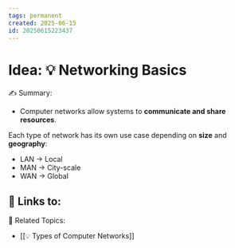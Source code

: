 ```yaml
---
tags: permanent
created: 2025-06-15
id: 20250615223437
---
```


# Idea: 💡 Networking Basics

✍ Summary:
- Computer networks allow systems to **communicate and share resources**.

Each type of network has its own use case depending on **size** and **geography**:

- LAN → Local
- MAN → City-scale
- WAN → Global

🔗 Links to:
- 

👀 Related Topics:
- [[💡 Types of Computer Networks]]

